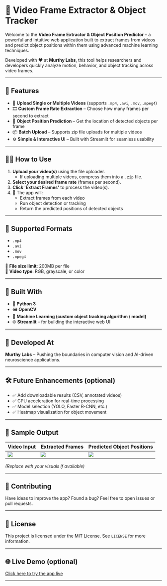 # 🎥 Video Frame Extractor & Object Tracker

Welcome to the **Video Frame Extractor & Object Position Predictor** – a powerful and intuitive web application built to extract frames from videos and predict object positions within them using advanced machine learning techniques.

Developed with ❤️ at **Murthy Labs**, this tool helps researchers and developers quickly analyze motion, behavior, and object tracking across video frames.

---

## 🚀 Features

- 📁 **Upload Single or Multiple Videos** (supports `.mp4`, `.avi`, `.mov`, `.mpeg4`)
- 🎞️ **Custom Frame Rate Extraction** – Choose how many frames per second to extract
- 🧠 **Object Position Prediction** – Get the location of detected objects per frame
- 📦 **Batch Upload** – Supports zip file uploads for multiple videos
- ⚙️ **Simple & Interactive UI** – Built with Streamlit for seamless usability

---

## 🧑‍🔬 How to Use

1. **Upload your video(s)** using the file uploader.
   - If uploading multiple videos, compress them into a `.zip` file.
2. **Select your desired frame rate** (frames per second).
3. **Click 'Extract Frames'** to process the video(s).
4. 🎯 The app will:
   - Extract frames from each video
   - Run object detection or tracking
   - Return the predicted positions of detected objects

---

## 📂 Supported Formats

- `.mp4`
- `.avi`
- `.mov`
- `.mpeg4`

📌 **File size limit**: 200MB per file  
📌 **Video type**: RGB, grayscale, or color

---

## 🧱 Built With

- 🐍 **Python 3**
- 🖼️ **OpenCV**
- 🧠 **Machine Learning (custom object tracking algorithm / model)**
- 🌐 **Streamlit** – for building the interactive web UI

---

## 📍 Developed At

**Murthy Labs** – Pushing the boundaries in computer vision and AI-driven neuroscience applications.

---

## 🛠️ Future Enhancements (optional)

- ✅ Add downloadable results (CSV, annotated videos)
- ✅ GPU acceleration for real-time processing
- ✅ Model selection (YOLO, Faster R-CNN, etc.)
- ✅ Heatmap visualization for object movement

---

## 📸 Sample Output

| Video Input | Extracted Frames | Predicted Object Positions |
|-------------|------------------|-----------------------------|
| ![](sample_video.gif) | ![](frames_grid.png) | ![](object_tracking.gif) |

_(Replace with your visuals if available)_

---

## 🤝 Contributing

Have ideas to improve the app? Found a bug? Feel free to open issues or pull requests.

---

## 📄 License

This project is licensed under the MIT License. See `LICENSE` for more information.

---

## 🌐 Live Demo (optional)

[Click here to try the app live](https://your-deployment-link.com)

---

